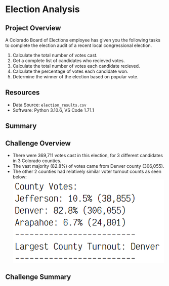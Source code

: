 # Election Analysis

## Project Overview
A Colorado Board of Elections employee has given you the following tasks to complete the election audit of a recent local congressional election.

1. Calculate the total number of votes cast.
2. Get a complete list of candidates who recieved votes.
3. Calculate the total number of votes each candidate recieved.
4. Calculate the percentage of votes each candidate won.
5. Determine the winner of the election based on popular vote.

## Resources
- Data Source: `election_results.csv`
- Software: Python 3.10.6, VS Code 1.71.1

## Summary

## Challenge Overview
- There were 369,711 votes cast in this election, for 3 different candidates in 3 Colorado counties.
- The vast majority (82.8%) of votes came from Denver county (306,055).
- The other 2 counties had relatively similar voter turnout counts as seen below:
![title](resources/county_results.png)


## Challenge Summary